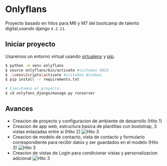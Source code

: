 # Onlyflans

Proyecto basado en hitos para M6 y M7 del bootcamp de talento digital,usando django `4.2.11`.

## Iniciar proyecto

Usaremos un entorno virtual usando [virtualenv](https://virtualenv.pypa.io) y [pip](https://pip.pypa.io).

```bash
$ python -m venv onlyflans
$ source onlyflans/bin/activate #sistemas UNIX
$ .\venv\Scripts\activate #sistemas Windows
$ pip install -r requirements.txt

# Ejecutamos el proyecto.
$ cd onlyfans_django/manage.py runserver
```

## Avances 

* Creacion de proyecto y configuracion de ambiente de desarrollo (Hito 1)
* Creacion de app web, estructura basica de plantillas con bootstrap, 3 vistas enlazadas entre si (Hito 2)
![Hito 3](https://r2.trinum.xyz/django-inicio-hito2.png)
* Creacion de modelo de contacto, vista de contacto y formulario correspondiente para recibir datos y ser guardados en el modelo (Hito 3)
![Hito 3](https://r2.trinum.xyz/django-form-hito3.png)
* Creacion de vistas de Login para condicionar vistas y personalizacion adicional
![Hito 3](https://r2.trinum.xyz/hito4.png)
